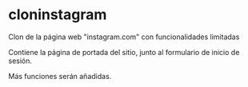 # cloninstagram
Clon de la página web "instagram.com" con funcionalidades limitadas

Contiene la página de portada del sitio, junto al formulario de inicio de sesión.

Más funciones serán añadidas.
